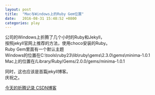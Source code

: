 ```yaml
---
layout: post
title:  "Mac与Windows上的Ruby Gem位置"
date:   2016-08-31 15:48:52 +0800
categories: play
---
```

公司的Windows上折腾了几个小时的Ruby和Jekyll，  
按照jekyll官网上推荐的方法，使用choco安装的Ruby。  
Ruby Gem里面有一个默认主题  
Windows的位置在C:\tools\ruby23\lib\ruby\gems\2.3.0\gems\minima-1.0.1  
Mac上的位置在/Library/Ruby/Gems/2.0.0/gems/minima-1.0.1  
  
同时，这也应该是首篇jekyll博客。  
庆祝之。  
  
[今天的折腾记录 CSDN博客](http://blog.csdn.net/lgh06/article/details/52386944)
